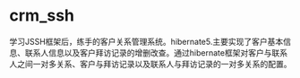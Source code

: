# crm_ssh
学习JSSH框架后，练手的客户关系管理系统。hibernate5.主要实现了客户基本信息、联系人信息以及客户拜访记录的增删改查。通过hibernate框架对客户与联系人之间一对多关系、客户与拜访记录以及联系人与拜访记录的一对多关系的配置。

